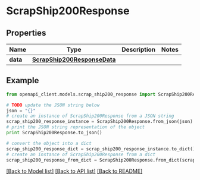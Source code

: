 # ScrapShip200Response



## Properties
Name | Type | Description | Notes
------------ | ------------- | ------------- | -------------
**data** | [**ScrapShip200ResponseData**](ScrapShip200ResponseData.md) |  | 

## Example

```python
from openapi_client.models.scrap_ship200_response import ScrapShip200Response

# TODO update the JSON string below
json = "{}"
# create an instance of ScrapShip200Response from a JSON string
scrap_ship200_response_instance = ScrapShip200Response.from_json(json)
# print the JSON string representation of the object
print ScrapShip200Response.to_json()

# convert the object into a dict
scrap_ship200_response_dict = scrap_ship200_response_instance.to_dict()
# create an instance of ScrapShip200Response from a dict
scrap_ship200_response_from_dict = ScrapShip200Response.from_dict(scrap_ship200_response_dict)
```
[[Back to Model list]](../README.md#documentation-for-models) [[Back to API list]](../README.md#documentation-for-api-endpoints) [[Back to README]](../README.md)


